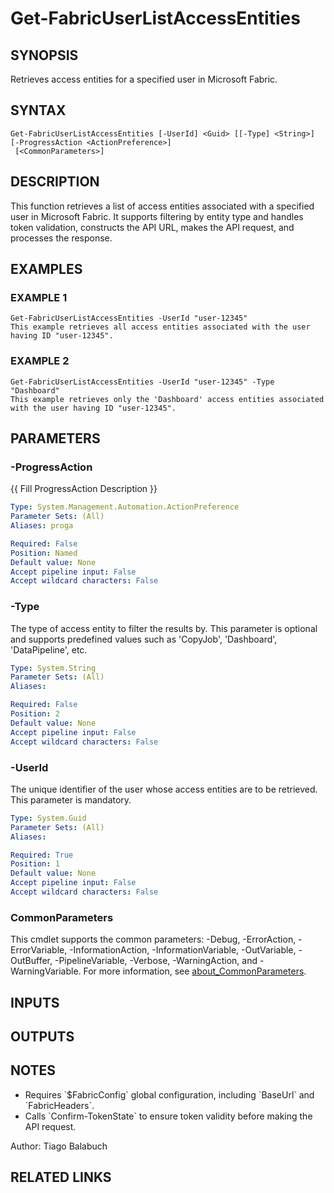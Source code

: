 ﻿---
external help file: FabricTools-help.xml
Module Name: FabricTools
online version: https://learn.microsoft.com/en-us/rest/api/fabric/eventhouse/items/list-eventhouses?tabs=HTTP
schema: 2.0.0
---

# Get-FabricUserListAccessEntities

## SYNOPSIS
Retrieves access entities for a specified user in Microsoft Fabric.

## SYNTAX

```
Get-FabricUserListAccessEntities [-UserId] <Guid> [[-Type] <String>] [-ProgressAction <ActionPreference>]
 [<CommonParameters>]
```

## DESCRIPTION
This function retrieves a list of access entities associated with a specified user in Microsoft Fabric.
It supports filtering by entity type and handles token validation, constructs the API URL, makes the API request, and processes the response.

## EXAMPLES

### EXAMPLE 1
```
Get-FabricUserListAccessEntities -UserId "user-12345"
This example retrieves all access entities associated with the user having ID "user-12345".
```

### EXAMPLE 2
```
Get-FabricUserListAccessEntities -UserId "user-12345" -Type "Dashboard"
This example retrieves only the 'Dashboard' access entities associated with the user having ID "user-12345".
```

## PARAMETERS

### -ProgressAction
{{ Fill ProgressAction Description }}

```yaml
Type: System.Management.Automation.ActionPreference
Parameter Sets: (All)
Aliases: proga

Required: False
Position: Named
Default value: None
Accept pipeline input: False
Accept wildcard characters: False
```

### -Type
The type of access entity to filter the results by.
This parameter is optional and supports predefined values such as 'CopyJob', 'Dashboard', 'DataPipeline', etc.

```yaml
Type: System.String
Parameter Sets: (All)
Aliases:

Required: False
Position: 2
Default value: None
Accept pipeline input: False
Accept wildcard characters: False
```

### -UserId
The unique identifier of the user whose access entities are to be retrieved.
This parameter is mandatory.

```yaml
Type: System.Guid
Parameter Sets: (All)
Aliases:

Required: True
Position: 1
Default value: None
Accept pipeline input: False
Accept wildcard characters: False
```

### CommonParameters
This cmdlet supports the common parameters: -Debug, -ErrorAction, -ErrorVariable, -InformationAction, -InformationVariable, -OutVariable, -OutBuffer, -PipelineVariable, -Verbose, -WarningAction, and -WarningVariable. For more information, see [about_CommonParameters](http://go.microsoft.com/fwlink/?LinkID=113216).

## INPUTS

## OUTPUTS

## NOTES
- Requires \`$FabricConfig\` global configuration, including \`BaseUrl\` and \`FabricHeaders\`.
- Calls \`Confirm-TokenState\` to ensure token validity before making the API request.

Author: Tiago Balabuch

## RELATED LINKS
